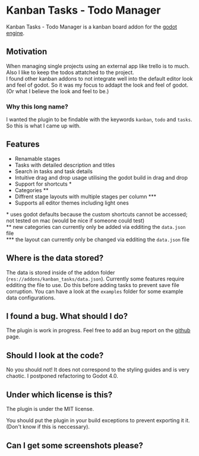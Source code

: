 # Kanban Tasks - Todo Manager
Kanban Tasks - Todo Manager is a kanban board addon for the [godot engine](https://godotengine.org).

## Motivation
When managing single projects using an external app like trello is to much. Also I like to keep the todos attatched to the project.  
I found other kanban addons to not integrate well into the default editor look and feel of godot. So it was my focus to addapt the look and feel of godot. (Or what I believe the look and feel to be.)

### Why this long name?
I wanted the plugin to be findable with the keywords `kanban`, `todo` and `tasks`. So this is what I came up with.

## Features
- Renamable stages
- Tasks with detailed description and titles
- Search in tasks and task details
- Intuitive drag and drop usage utilising the godot build in drag and drop
- Support for shortcuts \*
- Categories \*\*
- Diffrent stage layouts with multiple stages per column \*\*\*
- Supports all editor themes including light ones

\* uses godot defaults because the custom shortcuts cannot be accessed; not tested on mac (would be nice if someone could test)  
\*\* new categories can currently only be added via edditing the `data.json` file  
\*\*\* the layout can currently only be changed via edditing the `data.json` file  

## Where is the data stored?
The data is stored inside of the addon folder (`res://addons/kanban_tasks/data.json`).
Currently some features require edditing the file to use. Do this before adding tasks to prevent save file corruption. You can have a look at the `examples` folder for some example data configurations.

## I found a bug. What should I do?
The plugin is work in progress. Feel free to add an bug report on the [github](https://github.com/HolonProduction/godot_kanban_tasks) page.

## Should I look at the code?
No you should not! It does not correspond to the styling guides and is very chaotic. I postponed refactoring to Godot 4.0.

## Under which license is this?
The plugin is under the MIT license.  

You should put the plugin in your build exceptions to prevent exporting it it. (Don't know if this is neccessary).

## Can I get some screenshots please?